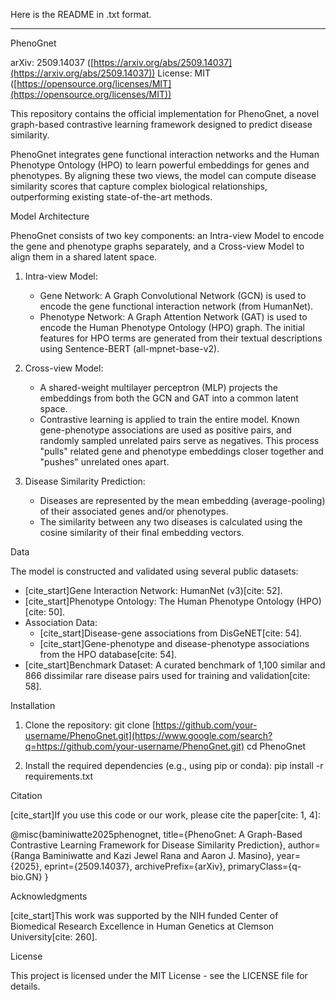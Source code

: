 Here is the README in .txt format.

-----

PhenoGnet

arXiv: 2509.14037 ([https://arxiv.org/abs/2509.14037](https://arxiv.org/abs/2509.14037))
License: MIT ([https://opensource.org/licenses/MIT](https://opensource.org/licenses/MIT))

This repository contains the official implementation for PhenoGnet, a novel graph-based contrastive learning framework designed to predict disease similarity.

PhenoGnet integrates gene functional interaction networks and the Human Phenotype Ontology (HPO) to learn powerful embeddings for genes and phenotypes. By aligning these two views, the model can compute disease similarity scores that capture complex biological relationships, outperforming existing state-of-the-art methods.

Model Architecture

PhenoGnet consists of two key components: an Intra-view Model to encode the gene and phenotype graphs separately, and a Cross-view Model to align them in a shared latent space.

1.  Intra-view Model:

      * Gene Network: A Graph Convolutional Network (GCN) is used to encode the gene functional interaction network (from HumanNet).
      * Phenotype Network: A Graph Attention Network (GAT) is used to encode the Human Phenotype Ontology (HPO) graph. The initial features for HPO terms are generated from their textual descriptions using Sentence-BERT (all-mpnet-base-v2).

2.  Cross-view Model:

      * A shared-weight multilayer perceptron (MLP) projects the embeddings from both the GCN and GAT into a common latent space.
      * Contrastive learning is applied to train the entire model. Known gene-phenotype associations are used as positive pairs, and randomly sampled unrelated pairs serve as negatives. This process "pulls" related gene and phenotype embeddings closer together and "pushes" unrelated ones apart.

3.  Disease Similarity Prediction:

      * Diseases are represented by the mean embedding (average-pooling) of their associated genes and/or phenotypes.
      * The similarity between any two diseases is calculated using the cosine similarity of their final embedding vectors.

Data

The model is constructed and validated using several public datasets:

  * [cite\_start]Gene Interaction Network: HumanNet (v3)[cite: 52].
  * [cite\_start]Phenotype Ontology: The Human Phenotype Ontology (HPO)[cite: 50].
  * Association Data:
      * [cite\_start]Disease-gene associations from DisGeNET[cite: 54].
      * [cite\_start]Gene-phenotype and disease-phenotype associations from the HPO database[cite: 54].
  * [cite\_start]Benchmark Dataset: A curated benchmark of 1,100 similar and 866 dissimilar rare disease pairs used for training and validation[cite: 58].

Installation

1.  Clone the repository:
    git clone [https://github.com/your-username/PhenoGnet.git](https://www.google.com/search?q=https://github.com/your-username/PhenoGnet.git)
    cd PhenoGnet

2.  Install the required dependencies (e.g., using pip or conda):
    pip install -r requirements.txt

Citation

[cite\_start]If you use this code or our work, please cite the paper[cite: 1, 4]:

@misc{baminiwatte2025phenognet,
title={PhenoGnet: A Graph-Based Contrastive Learning Framework for Disease Similarity Prediction},
author={Ranga Baminiwatte and Kazi Jewel Rana and Aaron J. Masino},
year={2025},
eprint={2509.14037},
archivePrefix={arXiv},
primaryClass={q-bio.GN}
}

Acknowledgments

[cite\_start]This work was supported by the NIH funded Center of Biomedical Research Excellence in Human Genetics at Clemson University[cite: 260].

License

This project is licensed under the MIT License - see the LICENSE file for details.
